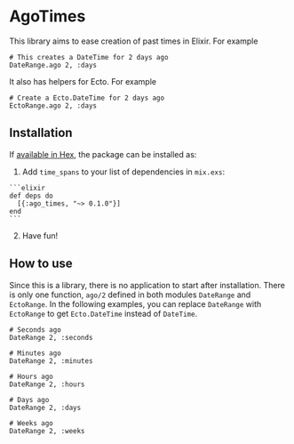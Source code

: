# AgoTimes

This library aims to ease creation of past times in Elixir. For example

```
# This creates a DateTime for 2 days ago
DateRange.ago 2, :days
```

It also has helpers for Ecto. For example

```
# Create a Ecto.DateTime for 2 days ago
EctoRange.ago 2, :days
```


## Installation

If [available in Hex](https://hex.pm/docs/publish), the package can be installed as:

  1. Add `time_spans` to your list of dependencies in `mix.exs`:

    ```elixir
    def deps do
      [{:ago_times, "~> 0.1.0"}]
    end
    ```

  2. Have fun!


## How to use

Since this is a library, there is no application to start after installation. There is only one function, `ago/2` defined in both modules `DateRange` and `EctoRange`. In the following examples, you can replace `DateRange` with `EctoRange` to get `Ecto.DateTime` instead of `DateTime`.

```
# Seconds ago
DateRange 2, :seconds

# Minutes ago
DateRange 2, :minutes

# Hours ago
DateRange 2, :hours

# Days ago
DateRange 2, :days

# Weeks ago
DateRange 2, :weeks
```